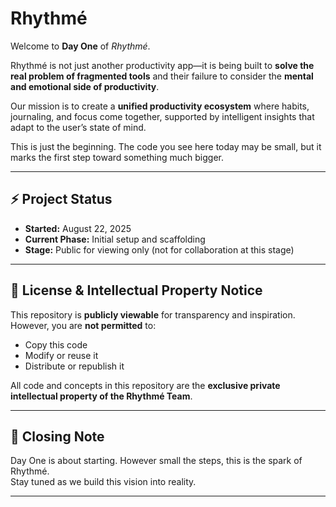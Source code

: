 <!-- This is a [Next.js](https://nextjs.org) project bootstrapped with [`create-next-app`](https://nextjs.org/docs/app/api-reference/cli/create-next-app).

## Getting Started

First, run the development server:

```bash
npm run dev
# or
yarn dev
# or
pnpm dev
# or
bun dev
```

Open [http://localhost:3000](http://localhost:3000) with your browser to see the result.

You can start editing the page by modifying `app/page.tsx`. The page auto-updates as you edit the file.

This project uses [`next/font`](https://nextjs.org/docs/app/building-your-application/optimizing/fonts) to automatically optimize and load [Geist](https://vercel.com/font), a new font family for Vercel.

## Learn More

To learn more about Next.js, take a look at the following resources:

- [Next.js Documentation](https://nextjs.org/docs) - learn about Next.js features and API.
- [Learn Next.js](https://nextjs.org/learn) - an interactive Next.js tutorial.

You can check out [the Next.js GitHub repository](https://github.com/vercel/next.js) - your feedback and contributions are welcome!

## Deploy on Vercel

The easiest way to deploy your Next.js app is to use the [Vercel Platform](https://vercel.com/new?utm_medium=default-template&filter=next.js&utm_source=create-next-app&utm_campaign=create-next-app-readme) from the creators of Next.js.

Check out our [Next.js deployment documentation](https://nextjs.org/docs/app/building-your-application/deploying) for more details. -->


# Rhythmé  

Welcome to **Day One** of *Rhythmé*.  

Rhythmé is not just another productivity app—it is being built to **solve the real problem of fragmented tools** and their failure to consider the **mental and emotional side of productivity**.  

Our mission is to create a **unified productivity ecosystem** where habits, journaling, and focus come together, supported by intelligent insights that adapt to the user’s state of mind.  

This is just the beginning. The code you see here today may be small, but it marks the first step toward something much bigger.  

---

## ⚡ Project Status
- **Started:** August 22, 2025  
- **Current Phase:** Initial setup and scaffolding  
- **Stage:** Public for viewing only (not for collaboration at this stage)  

---

## 📜 License & Intellectual Property Notice
This repository is **publicly viewable** for transparency and inspiration.  
However, you are **not permitted** to:  
- Copy this code  
- Modify or reuse it  
- Distribute or republish it  

All code and concepts in this repository are the **exclusive private intellectual property of the Rhythmé Team**.  

---

## 🌱 Closing Note
Day One is about starting. However small the steps, this is the spark of Rhythmé.  
Stay tuned as we build this vision into reality.  

---

